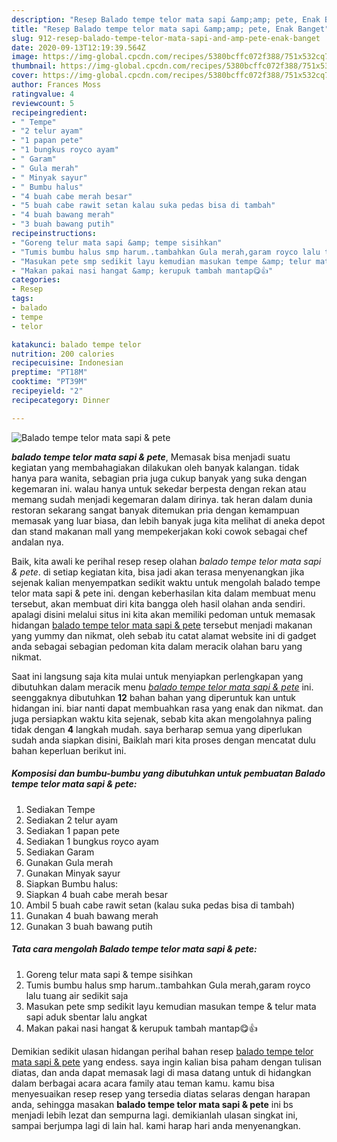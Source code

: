 ```yaml
---
description: "Resep Balado tempe telor mata sapi &amp;amp; pete, Enak Banget"
title: "Resep Balado tempe telor mata sapi &amp;amp; pete, Enak Banget"
slug: 912-resep-balado-tempe-telor-mata-sapi-and-amp-pete-enak-banget
date: 2020-09-13T12:19:39.564Z
image: https://img-global.cpcdn.com/recipes/5380bcffc072f388/751x532cq70/balado-tempe-telor-mata-sapi-pete-foto-resep-utama.jpg
thumbnail: https://img-global.cpcdn.com/recipes/5380bcffc072f388/751x532cq70/balado-tempe-telor-mata-sapi-pete-foto-resep-utama.jpg
cover: https://img-global.cpcdn.com/recipes/5380bcffc072f388/751x532cq70/balado-tempe-telor-mata-sapi-pete-foto-resep-utama.jpg
author: Frances Moss
ratingvalue: 4
reviewcount: 5
recipeingredient:
- " Tempe"
- "2 telur ayam"
- "1 papan pete"
- "1 bungkus royco ayam"
- " Garam"
- " Gula merah"
- " Minyak sayur"
- " Bumbu halus"
- "4 buah cabe merah besar"
- "5 buah cabe rawit setan kalau suka pedas bisa di tambah"
- "4 buah bawang merah"
- "3 buah bawang putih"
recipeinstructions:
- "Goreng telur mata sapi &amp; tempe sisihkan"
- "Tumis bumbu halus smp harum..tambahkan Gula merah,garam royco lalu tuang air sedikit saja"
- "Masukan pete smp sedikit layu kemudian masukan tempe &amp; telur mata sapi aduk sbentar lalu angkat"
- "Makan pakai nasi hangat &amp; kerupuk tambah mantap😋👍"
categories:
- Resep
tags:
- balado
- tempe
- telor

katakunci: balado tempe telor 
nutrition: 200 calories
recipecuisine: Indonesian
preptime: "PT18M"
cooktime: "PT39M"
recipeyield: "2"
recipecategory: Dinner

---
```



![Balado tempe telor mata sapi &amp; pete](https://img-global.cpcdn.com/recipes/5380bcffc072f388/751x532cq70/balado-tempe-telor-mata-sapi-pete-foto-resep-utama.jpg)

<b><i>balado tempe telor mata sapi &amp; pete</i></b>, Memasak bisa menjadi suatu kegiatan yang membahagiakan dilakukan oleh banyak kalangan. tidak hanya para wanita, sebagian pria juga cukup banyak yang suka dengan kegemaran ini. walau hanya untuk sekedar berpesta dengan rekan atau memang sudah menjadi kegemaran dalam dirinya. tak heran dalam dunia restoran sekarang sangat banyak ditemukan pria dengan kemampuan memasak yang luar biasa, dan lebih banyak juga kita melihat di aneka depot dan stand makanan mall yang mempekerjakan koki cowok sebagai chef andalan nya.



Baik, kita awali ke perihal resep resep olahan <i>balado tempe telor mata sapi &amp; pete</i>. di setiap kegiatan kita, bisa jadi akan terasa menyenangkan jika sejenak kalian menyempatkan sedikit waktu untuk mengolah balado tempe telor mata sapi &amp; pete ini. dengan keberhasilan kita dalam membuat menu tersebut, akan membuat diri kita bangga oleh hasil olahan anda sendiri. apalagi disini melalui situs ini kita akan memiliki pedoman untuk memasak hidangan <u>balado tempe telor mata sapi &amp; pete</u> tersebut menjadi makanan yang yummy dan nikmat, oleh sebab itu catat alamat website ini di gadget anda sebagai sebagian pedoman kita dalam meracik olahan baru yang nikmat.


Saat ini langsung saja kita mulai untuk menyiapkan perlengkapan yang dibutuhkan dalam meracik menu <u><i>balado tempe telor mata sapi &amp; pete</i></u> ini. seenggaknya dibutuhkan <b>12</b> bahan bahan yang diperuntuk kan untuk hidangan ini. biar nanti dapat membuahkan rasa yang enak dan nikmat. dan juga persiapkan waktu kita sejenak, sebab kita akan mengolahnya paling tidak dengan <b>4</b> langkah mudah. saya berharap semua yang diperlukan sudah anda siapkan disini, Baiklah mari kita proses dengan mencatat dulu bahan keperluan berikut ini.

<!--inarticleads1-->

##### Komposisi dan bumbu-bumbu yang dibutuhkan untuk pembuatan Balado tempe telor mata sapi &amp; pete:

1. Sediakan  Tempe
1. Sediakan 2 telur ayam
1. Sediakan 1 papan pete
1. Sediakan 1 bungkus royco ayam
1. Sediakan  Garam
1. Gunakan  Gula merah
1. Gunakan  Minyak sayur
1. Siapkan  Bumbu halus:
1. Siapkan 4 buah cabe merah besar
1. Ambil 5 buah cabe rawit setan (kalau suka pedas bisa di tambah)
1. Gunakan 4 buah bawang merah
1. Gunakan 3 buah bawang putih




<!--inarticleads2-->

##### Tata cara mengolah Balado tempe telor mata sapi &amp; pete:

1. Goreng telur mata sapi &amp; tempe sisihkan
1. Tumis bumbu halus smp harum..tambahkan Gula merah,garam royco lalu tuang air sedikit saja
1. Masukan pete smp sedikit layu kemudian masukan tempe &amp; telur mata sapi aduk sbentar lalu angkat
1. Makan pakai nasi hangat &amp; kerupuk tambah mantap😋👍




Demikian sedikit ulasan hidangan perihal bahan resep <u>balado tempe telor mata sapi &amp; pete</u> yang endess. saya ingin kalian bisa paham dengan tulisan diatas, dan anda dapat memasak lagi di masa datang untuk di hidangkan dalam berbagai acara acara family atau teman kamu. kamu bisa menyesuaikan resep resep yang tersedia diatas selaras dengan harapan anda, sehingga masakan <b>balado tempe telor mata sapi &amp; pete</b> ini bs menjadi lebih lezat dan sempurna lagi. demikianlah ulasan singkat ini, sampai berjumpa lagi di lain hal. kami harap hari anda menyenangkan.
